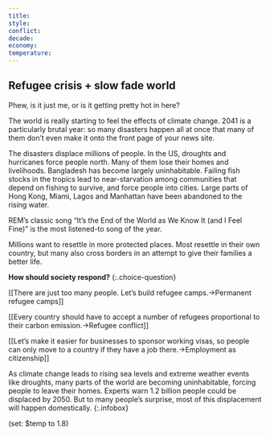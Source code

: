 ```yaml
---
title: 
style: 
conflict: 
decade: 
economy: 
temperature: 
---
```


## Refugee crisis + slow fade world

Phew, is it just me, or is it getting pretty hot in here?

The world is really starting to feel the effects of climate change. 2041 is a particularly brutal year: so many disasters happen all at once that many of them don’t even make it onto the front page of your news site.

The disasters displace millions of people. In the US, droughts and hurricanes force people north. Many of them lose their homes and livelihoods. Bangladesh has become largely uninhabitable. Failing fish stocks in the tropics lead to near-starvation among communities that depend on fishing to survive, and force people into cities. Large parts of Hong Kong, Miami, Lagos and Manhattan have been abandoned to the rising water.

REM’s classic song “It’s the End of the World as We Know It (and I Feel Fine)” is the most listened-to song of the year.

Millions want to resettle in more protected places. Most resettle in their own country, but many also cross borders in an attempt to give their families a better life.

**How should society respond?**
{:.choice-question}

[[There are just too many people. Let’s build refugee camps.->Permanent refugee camps]]

[[Every country should have to accept a number of refugees proportional to their carbon emission.->Refugee conflict]]

[[Let’s make it easier for businesses to sponsor working visas, so people can only move to a country if they have a job there.->Employment as citizenship]]


As climate change leads to rising sea levels and extreme weather events like droughts, many parts of the world are becoming uninhabitable, forcing people to leave their homes. Experts warn 1.2 billion people could be displaced by 2050. But to many people’s surprise, most of this displacement will happen domestically.
{:.infobox}

(set: $temp to 1.8)
